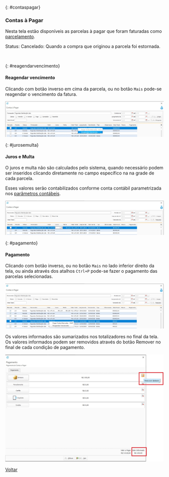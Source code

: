 

{: #contaspagar}

### Contas à Pagar

Nesta tela estão disponíveis as parcelas à pagar que foram faturadas como [parcelamento](compra_faturamento.md#pagamento).

Status: Cancelado: Quando a compra que originou a parcela foi estornada.

​    

{: #reagendarvencimento}

#### Reagendar vencimento

Clicando com botão inverso em cima da parcela,  ou no botão `Mais`  pode-se reagendar o vencimento da fatura.

![](images/financeiro_contas_pagar_vencimento.jpg)



{: #jurosemulta}

#### Juros e Multa

O juros e multa não são calculados pelo sistema, quando necessário podem ser inseridos clicando diretamente no campo específico na na grade de cada parcela.

Esses valores serão contabilizados conforme conta contábil parametrizada nos [parâmetros contábeis](contabilidade_parametro_contabil_contas_pagar.md#contaspagar).

![](images/financeiro_contas_pagar_juros_multa.jpg)



{: #pagamento}

#### Pagamento

Clicando com botão inverso,  ou no botão `Mais` no lado inferior direito da tela, ou ainda através dos atalhos  `Ctrl+P` pode-se fazer o pagamento das parcelas selecionadas.

![](images/financeiro_contas_pagar_pagamento.jpg)

Os valores informados são sumarizados nos totalizadores no final da tela.  Os valores informados podem ser removidos através do botão Remover no final de cada condição de pagamento.

![](images/financeiro_contas_pagar_pagamento2.jpg)







[Voltar](financeiro.md#financeirocontaspagar)



